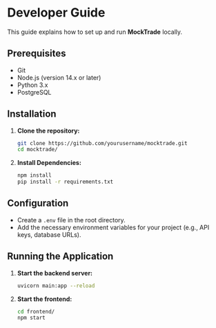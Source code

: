 # Developer Guide

This guide explains how to set up and run **MockTrade** locally.

## Prerequisites
- Git
- Node.js (version 14.x or later)
- Python 3.x
- PostgreSQL

## Installation
1. **Clone the repository:**
   ```bash
   git clone https://github.com/yourusername/mocktrade.git
   cd mocktrade/
   ```

2. **Install Dependencies:**
   ```bash
   npm install
   pip install -r requirements.txt
   ```

## Configuration
- Create a `.env` file in the root directory.
- Add the necessary environment variables for your project (e.g., API keys, database URLs).

## Running the Application
1. **Start the backend server:**
   ```bash
   uvicorn main:app --reload
   ```

2. **Start the frontend:**
   ```bash
   cd frontend/
   npm start
   ```